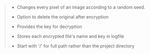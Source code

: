 > * Changes every pixel of an image according to a random seed.
>
> 
> * Option to delete the original after encryption
>
> 
> * Provides the key for decryption
>
> 
> * Stores each encrypted file's name and key in logfile
>
> 
> * Start with '/' for full path rather than the project directory
>
> 
